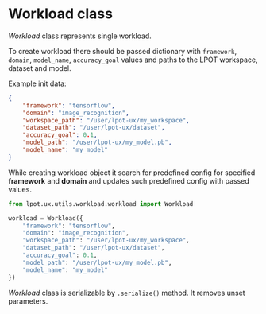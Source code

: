 # Workload class

*Workload* class represents single workload.

To create workload there should be passed dictionary with `framework`, `domain`, `model_name`, `accuracy_goal` values and paths to the LPOT workspace, dataset and model.

Example init data:  
```json
{
    "framework": "tensorflow",
    "domain": "image_recognition",
    "workspace_path": "/user/lpot-ux/my_workspace",
    "dataset_path": "/user/lpot-ux/dataset",
    "accuracy_goal": 0.1,
    "model_path": "/user/lpot-ux/my_model.pb",
    "model_name": "my_model"
}
```

While creating workload object it search for predefined config for specified **framework** and **domain** and updates such predefined config with passed values.
```python
from lpot.ux.utils.workload.workload import Workload

workload = Workload({
    "framework": "tensorflow",
    "domain": "image_recognition",
    "workspace_path": "/user/lpot-ux/my_workspace",
    "dataset_path": "/user/lpot-ux/dataset",
    "accuracy_goal": 0.1,
    "model_path": "/user/lpot-ux/my_model.pb",
    "model_name": "my_model"
})
``` 

*Workload* class is serializable by `.serialize()` method. It removes unset parameters.
